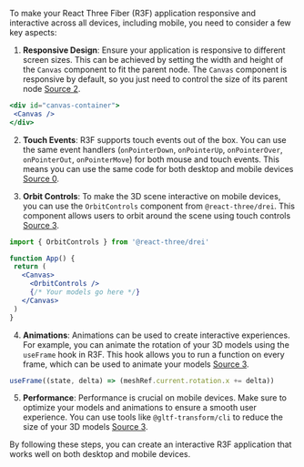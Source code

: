 To make your React Three Fiber (R3F) application responsive and interactive across all devices, including mobile, you need to consider a few key aspects:

1. **Responsive Design**: Ensure your application is responsive to different screen sizes. This can be achieved by setting the width and height of the `Canvas` component to fit the parent node. The `Canvas` component is responsive by default, so you just need to control the size of its parent node [Source 2](https://docs.pmnd.rs/react-three-fiber/getting-started/your-first-scene).

```jsx
<div id="canvas-container">
 <Canvas />
</div>
```

2. **Touch Events**: R3F supports touch events out of the box. You can use the same event handlers (`onPointerDown`, `onPointerUp`, `onPointerOver`, `onPointerOut`, `onPointerMove`) for both mouse and touch events. This means you can use the same code for both desktop and mobile devices [Source 0](https://docs.pmnd.rs/react-three-fiber/getting-started/introduction).

3. **Orbit Controls**: To make the 3D scene interactive on mobile devices, you can use the `OrbitControls` component from `@react-three/drei`. This component allows users to orbit around the scene using touch controls [Source 3](https://blog.salvatorelabs.com/building-immersive-web-apps-a-guide-to-creating-interactive-experiences-with-react-three-and-fiber-r3f/).

```jsx
import { OrbitControls } from '@react-three/drei'

function App() {
 return (
   <Canvas>
     <OrbitControls />
     {/* Your models go here */}
   </Canvas>
 )
}
```

4. **Animations**: Animations can be used to create interactive experiences. For example, you can animate the rotation of your 3D models using the `useFrame` hook in R3F. This hook allows you to run a function on every frame, which can be used to animate your models [Source 3](https://blog.salvatorelabs.com/building-immersive-web-apps-a-guide-to-creating-interactive-experiences-with-react-three-and-fiber-r3f/).

```jsx
useFrame((state, delta) => (meshRef.current.rotation.x += delta))
```

5. **Performance**: Performance is crucial on mobile devices. Make sure to optimize your models and animations to ensure a smooth user experience. You can use tools like `@gltf-transform/cli` to reduce the size of your 3D models [Source 3](https://blog.salvatorelabs.com/building-immersive-web-apps-a-guide-to-creating-interactive-experiences-with-react-three-and-fiber-r3f/).

By following these steps, you can create an interactive R3F application that works well on both desktop and mobile devices.